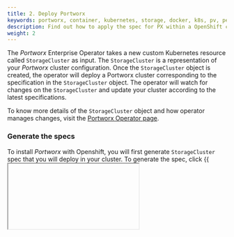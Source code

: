 ```yaml
---
title: 2. Deploy Portworx
keywords: portworx, container, kubernetes, storage, docker, k8s, pv, persistent disk, openshift
description: Find out how to apply the spec for PX within a OpenShift cluster and have PX provide highly available volumes to any application deployed via Kubernetes.
weight: 2
---
```


The _Portworx_ Enterprise Operator takes a new custom Kubernetes resource called `StorageCluster` as input. The `StorageCluster` is
a representation of your _Portworx_ cluster configuration. Once the `StorageCluster` object is created, the operator will deploy
a Portworx cluster corresponding to the specification in the `StorageCluster` object. The operator will watch for changes on the
`StorageCluster` and update your cluster according to the latest specifications.

To know more details of the `StorageCluster` object and how operator manages changes, visit the [Portworx Operator page](/reference/crd/storage-cluster).

### Generate the specs

To install _Portworx_ with Openshift, you will first generate `StorageCluster` spec that you will deploy in your cluster.
To generate the spec, click {{<iframe url="https://openshift4.install.portworx.com" text="Generating the Portworx cluster spec">}}

- Under the _Portworx_ Operator, you can click on `Create New` to create a StorageCluster object.

![Create Storage Cluster](/img/openshift-px-operator-storage-cluster.png)

- Copy the spec created from the spec generator and paste in the YAML editor on the Openshift Console.

![Storage Cluster Spec](/img/openshift-px-operator-create-storage-cluster.png)

You can also create the StorageCluster object using `oc` or `kubectl` as show below.

{{% content "portworx-install-with-kubernetes/shared/4-apply-the-spec.md" %}}

{{% content "portworx-install-with-kubernetes/shared/post-install.md" %}}
